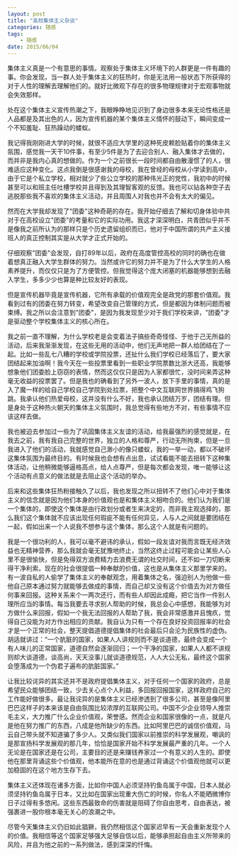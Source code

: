 ```yaml
---
layout: post
title: "高校集体主义杂谈" 
categories: 随感
tags: 
	- 随感
date: 2015/06/04
---
```




集体主义真是一个有意思的事情。观察处于集体主义环境下的人群更是一件有趣的事。你会发现，当一群人处于集体主义的狂热时，你是无法用一般状态下所获得的对于人性的理解去理解他们的。就好比微观下存在的很多物理规律对于宏观事物就会失效那样。

<!--more-->

处在这个集体主义宣传热潮之下，我眼睁睁地见识到了身边很多本来无论性格还是人品都是及其出色的人，因为宣传机器的某个集体主义情怀的鼓动下，瞬间变成一个不知羞耻、狂热躁动的蝼蚁。

我记得我刚刚进大学的时候，就很不适应大学里的这种死皮赖脸贴着你的集体主义氛围，感觉我一天干10件事，有至少5件是为了去迎合别人、融入集体才去做的，而并非是我内心真的想做的。作为一个之前很长一段时间都自由散漫惯了的人，很难适应这种变化。这点我倒是很感谢我的母校，我在曾经的母校从小学读到高中，由于它是个私立学校，相对就少了些公立学校的那种伟光正的党性，我初中的时候甚至可以和班主任吐槽学校并且得到及其理智客观的反馈。我也可以钻各种空子去逃脱那些我不喜欢的集体主义活动，并且周围人对我也并不会有太大的偏见。

然而在大学我却发现了"团委"这种奇葩的存在。我开始仔细去了解和切身体验中共对于在高校设立"团委"的考量和它的实际功用。我这才深深明白，共青团似乎并不是像我之前所认为的那样只是个历史遗留组织而已，他对于中国所谓的共产主义接班人的真正控制其实是从大学才正式开始的。

仔细观察"团委"会发现，自打89年以后，政府在高度管控高校的同时的确也在做着想真正融入大学生群体的努力。当然或许它的努力并不是为了什么大学生的人格素养提升，而仅仅只是为了方便管控。但我觉得这个庞大闭塞的机器能够想到去融入学生，多多少少也算是种比较友好的表现。

但是宣传机器毕竟是宣传机器，它所有承载的价值观完全是政党的那套价值观。我看到过有的团委在努力转变，希望改变自己管理的方式，但是都因为体制问题而被束缚。我之所以会注意到"团委"，是因为我发现至少对于我们学校来讲，"团委"才是驱动整个学校集体主义的核心所在。

我之前一直不理解，为什么学校老是会变着法子搞些奇奇怪怪、于他于己无所益的活动，后来我渐渐发现，在这些无用的活动中，他们无声地把一群人给团结在了一起。比如一些乱七八糟的学校或学院投票，还扯什么我们学校已经落后了，要大家团结起来加油啊！我今天在一些投票里看到一些职业学院票数比浙大还高，我能够想象他们团委脸上窃窃的表情，然而这仅仅只是因为人家都很忙，没时间来弄这种毫无收益的投票罢了。但是我也的确看到了另外一波人，放下手里的事情，真的是入了魔一样的给自己学校自己学院到处拉票，把整个中文互联网世界搞得鸡飞狗跳。我承认他们热爱母校，这并没有什么不好，我也承认团结万岁，团结有理。但是身处于这种热火朝天的集体主义氛围时，我总觉得有些地方不对，有些事情不应该这样去做。

我也被迫去参加过一些为了巩固集体主义友谊的活动，给我最强烈的感觉就是，在我去之前，我有我自己完整的世界，独立的人格和尊严，行动无所拘束，但是一旦我进入了他们的活动，我就感觉自己渺小的像只蝼蚁，我的一举一动，都以不破坏这集体氛围为最终目的。有时候我也会想有点出息，试试看能不能去扭转下这种集体活动，让他稍微能够逼格高点，给人点尊严，但是每次都会发现，唯一能够让这个活动有点意义的做法就是去阻止这个活动的举办。

后来和这些集体狂热粉接触久了以后，我也发现之所以扭转不了他们心中对于集体主义的信念就是因为他们本身的价值观也是和集体主义相吻合的。他们认为我们是一个集体的，即使这个集体是由行政划分或者生来决定的，而非我主观选择的，那么我们这个集体就不应该出现任何瑕疵不能有任何异见，人与人之间就是要团结在一起，假如出来一个人说我不想参与这个集体，那么这个人就是有问题的。

我是一个很功利的人，我可以毫不避讳的承认，假如一段友谊对我而言既无经济效益也无精神营养，那么我就会毫无犹豫地终止，当然这终止过程可能会让某些人心里不是很愉快，但是免得双方浪费精力去浪费无谓的社交时间，还不如一刀切断来得干净利索。现在的社会很提倡一种奉献的价值，这也是从集体主义那里学来的。有一波自私的人偷学了集体主义的奉献观念，用着集体之名，强迫别人为他做一些他自己原本通过努力就能够去做成的事情，而自己却又没有这个价值去为对方做任何事来回报。这种关系来个一两次还行，而有些人却因此成瘾，把它当作一件别人理所应当的事情。每当我要去寻求别人帮助的时候，我总会心中感想，我能够为对方做什么来回报，假如一个我无法回报的人帮助了我，我会非常感激并且愧疚，觉得自己没能为对方作出相应的贡献。我自认为只有一个存在良好投资回报率的社会才是一个正常的社会，整天提倡道德提倡集体的社会最后只会沦为民族性的虚伪。胡适就讲过：“一个肮脏的国家，如果人人讲规则而不是谈道德，最终会变成一个有人味儿的正常国家，道德自然会逐渐回归；一个干净的国家，如果人人都不讲规则却大谈道德，谈高尚，天天没事儿就谈道德规范，人人大公无私，最终这个国家会堕落成为一个伪君子遍布的肮脏国家。”

让我比较诧异的其实还并不是政府提倡集体主义，对于任何一个国家的政府，总是希望民众能够团结一致，少去关心点个人利益，多回报回报国家，这样政府自己的工作能好做很多。最让我诧异的是集体主义已经渗透到了很多公司，甚至是像阿里巴巴这样子的本来该是自由氛围比较浓厚的互联网公司。中国不少企业领导人推崇毛主义，大力推广什么企业价值观，荣誉感。然而企业和国家很像的一点，就是凡是他在努力推广的东西，八成是他所缺少的东西。比如阿里巴巴的诚信价值观，马云自己带头就不知道骗了多少人。又类似我们国家以前推崇的科学发展观，嘲讽的是那宣扬科学发展观的那几年，恰恰是国家开始不科学发展最严重的几年。一个人无论是在国家还是在公司，主要目的还是来赚钱养家过一个有意义的人生的。即使他在那里背诵这些个价值观，他本能所在意的也是通过背诵这个价值观他就可以更加稳固的在这个地方生存下去。

集体主义还体现在诸多方面，比如你中国人必须坚持钓鱼岛属于中国，日本人就必须坚持钓鱼岛属于日本，又比如在国家出现重大伤亡的时候，你名人不能晒微博你日子过得有多悠闲。这些东西最致命的伤害就是阻碍了你自由思考，自由表达，被强裹进一股你根本毫无关心的浪潮之中。

尽管今天集体主义仍旧如此猖獗，我仍然相信这个国家迟早有一天会重新发现个人的价值。我相信等这个国家足够强大足够自信以后，能够承担起自由主义所带来的风险，并且为他之前的一系列做法，感到深深的忏悔。






